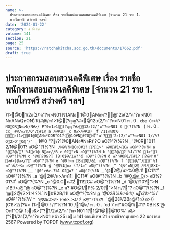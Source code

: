 ```yaml
---
name: >-
  ประกาศกรมสอบสวนคดีพิเศษ เรื่อง รายชื่อพนักงานสอบสวนคดีพิเศษ [จำนวน 21 ราย 1.
  นายไกรศรี สว่างศรี ฯลฯ]
date: '2024-01-22'
category: ง พิเศษ
volume: 141
section: 21
page: 25
source: 'https://ratchakitcha.soc.go.th/documents/17662.pdf'
draft: true
---
```


# ประกาศกรมสอบสวนคดีพิเศษ เรื่อง รายชื่อพนักงานสอบสวนคดีพิเศษ [จำนวน 21 ราย 1. นายไกรศรี สว่างศรี ฯลฯ]

)1>@01/2อ(2/'ค"?พ>N01 N1ANอ 1@0ANอพ'?@'2อ(2/'ค"?พ>N01 NพANอQหON)็'R)#@/พ1>1@(?ญญ?#>@12อ(2/'ค"?พ>N01 พ . 0 . `cbe Oล>%?NOORNพ>N/N#>/ P"0พ1>1@(?ญญ?#>@12อ(2/'ค"?พ>N01 ( (?(%?N ` ) พ . 0 . `cc_ #@/ค/@/Q'/@#1@ a /@#1@ _c Oล>/@#1@ _f /11ค%O@0 @อ)1>@01@0ANอ*COR"O1?(@1O#N#?ON)็'พ'?@'2อ(2/'ค"?พ>N01 1//%?O2>O'O@'/' `_ 1@0 "?/?1@0ANอ#NอR)'?O ลO@"?(%?N _ '@0R101? 2/N@01? ลO@"?(%?N ` /N@%?N1Oอ0#1? ?1>' อ@O#1>Cล ลO@"?(%?N a '@2@/?'%1์>1@ Nล>//B > 0?">N ลO@"?(%?N b '@2@/?'%1์/1?0์ 1>"@1 ลO@"?(%?N c '@0?0&? (B!0$@/1พ?'&์ ลO@"?(%?N d พ?'#O@1/#1? ?&N'0'์ >#>)@ล>/?'์ ลO@"?(%?N e '@0!พล BลO@/์&1 ลO@"?(%?N f '@2@/"/?'%1์ พ?'&์/>Rล ลO@"?(%?N g '@0%1พล (?/1อ" ลO@"?(%?N _^ '@0'พNO@ /N/0>1> ลO@"?(%?N __ '@0'>#>.?%1 O2พ? '์ ลO@"?(%?N _` '@2@/พ>%0@.1!์ C1?#'์ ลO@"?(%?N _a '@2@/พ>/ลพ11! C1?#'์ ลO@"?(%?N _b '@0.@ค.C/> อB%?01?#'์ ลO@"?(%?N _c '@0.C>#2์ 11!2C# ลO@"?(%?N _d '@0/?10?">N อ1B!/>.@"@ ลO@"?(%?N _e พ?'#O@1/P% 2/0?">N ห/?"? ลO@"?(%?N _f '@2@/2>1>!.?% ์ N#B2B/11! ลO@"?(%?N _g '@02B%&>&11/ พ0์/1>'%1์ ลO@"?(%?N `^ '@02B1>0> Pพ&>.>1/0์ ลO@"?(%?N `_ '@2@/2Bล@/?ล0์ ล>/)์(C1!>2/(?#> )1>@0 ! /?'%?N 10 /1@ค/ พ . 0 . `cd 7 พ?'#O@1/#1? 0B%&'@ Oพ1"O@ 1ออ&>("?1/2อ(2/'ค"?พ>N01 1?1@1@@1O%' อ&>("?1/2อ(2/'ค"?พ>N01 หน้า 25 เลม 141 ตอนพิเศษ 21 ง ราชกิจจานุเบกษา 22 มกราคม 2567 Powered by TCPDF (www.tcpdf.org)
